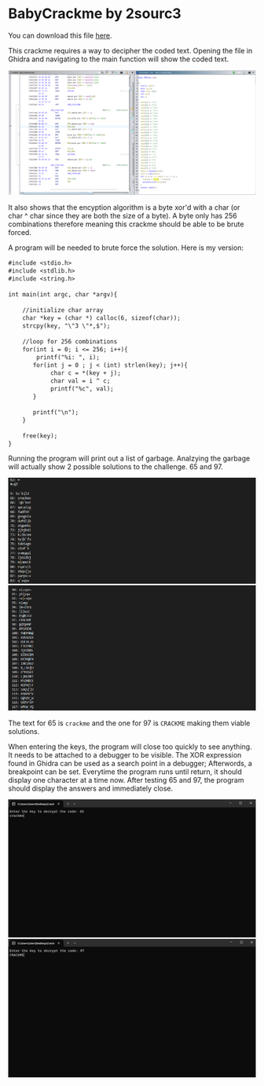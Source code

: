 # BabyCrackme by 2sourc3

You can download this file [here](https://crackmes.one/crackme/63ab1e9333c5d43ab4ecf14c).

This crackme requires a way to decipher the coded text. Opening the file in Ghidra and navigating to the main function will show the coded text.

![Main Function](./images/main%20function.png)

It also shows that the encyption algorithm is a byte xor'd with a char (or char ^ char since they are both the size of a byte). A byte only has 256 combinations therefore meaning this crackme should be able to be brute forced. 

A program will be needed to brute force the solution. Here is my version:

```
#include <stdio.h>
#include <stdlib.h>
#include <string.h>

int main(int argc, char *argv){
    
    //initialize char array
    char *key = (char *) calloc(6, sizeof(char));
    strcpy(key, "\"3 \"*,$");

    //loop for 256 combinations
    for(int i = 0; i <= 256; i++){
        printf("%i: ", i);
       for(int j = 0 ; j < (int) strlen(key); j++){
            char c = *(key + j);
            char val = i ^ c;
            printf("%c", val);
       }

       printf("\n");
    }

    free(key);
}
```

Running the program will print out a list of garbage. Analzying the garbage will actually show 2 possible solutions to the challenge. 65 and 97.

![Show 65](./images/cmd_65.png)
![Show 97](./images/cmd_97.png)

The text for 65 is ``crackme`` and the one for 97 is ``CRACKME`` making them viable solutions. 

When entering the keys, the program will close too quickly to see anything. It needs to be attached to a debugger to be visible. The XOR expression found in Ghidra can be used as a search point in a debugger; Afterwords, a breakpoint can be set. Everytime the program runs until return, it should display one character at a time now. After testing 65 and 97, the program should display the answers and immediately close.

![Test 65](./images/65.png)
![Test 97](./images/97.png)